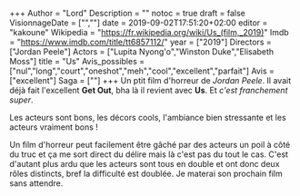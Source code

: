 +++
Author = "Lord"
Description = ""
notoc = true
draft = false
VisionnageDate = ["",""]
date = 2019-09-02T17:51:20+02:00
editor = "kakoune"
Wikipedia = "https://fr.wikipedia.org/wiki/Us_(film,_2019)"
Imdb = "https://www.imdb.com/title/tt6857112/"
year = ["2019"]
Directors = ["Jordan Peele"]
Actors = ["Lupita Nyong'o","Winston Duke","Elisabeth Moss"]
title = "Us"
Avis_possibles = ["nul","long","court","oneshot","meh","cool","excellent","parfait"]
Avis = ["excellent"] 
Saga = [""]
+++
Un ptit film d'horreur de *Jordan Peele*.
Il avait déjà fait l'excellent **Get Out**, bha là il revient avec **Us**.
Et *c'est franchement super*.

Les acteurs sont bons, les décors cools, l'ambiance bien stressante et les acteurs vraiment bons !

Un film d'horreur peut facilement être gâché par des acteurs un poil à côté du truc et ça me sort direct du délire mais là c'est pas du tout le cas.
C'est d'autant plus ardu que les acteurs sont tous en double et ont donc deux rôles distincts, bref la difficulté est doublée.
Je materai son prochain film sans attendre.

